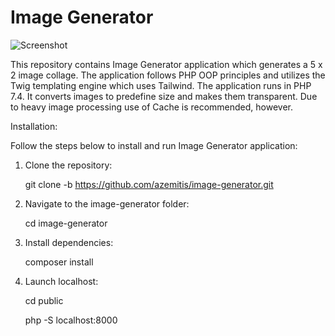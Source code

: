 # Image Generator

![Screenshot](App/images/screenshot.jpg)

This repository contains Image Generator application 
which generates a 5 x 2 image collage. 
The application follows PHP OOP principles and utilizes the Twig templating engine which uses Tailwind.
The application runs in PHP 7.4. It converts images to predefine size and makes them transparent.
Due to heavy image processing use of Cache is recommended, however.

Installation:

Follow the steps below to install and run Image Generator application:

1. Clone the repository:

   git clone -b https://github.com/azemitis/image-generator.git

2. Navigate to the image-generator folder:

   cd image-generator

3. Install dependencies:

   composer install

4. Launch localhost:
   
   cd public

   php -S localhost:8000